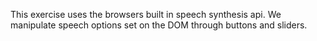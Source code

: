 This exercise uses the browsers built in speech synthesis api. We manipulate speech options set on the DOM through buttons and sliders.

